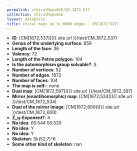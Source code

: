 ```yaml
--- 
 permalink: /chiralMaps6kE/CM_1872_537 
 collection: chiralMaps6kE
 layout: dataEntry
 title: Chiral maps up to 6000 edges - CM[1872;537]
---
```


- **ID**: [CM[1872;537]]({{ site.url }}/test/CM_1872_537)
- **Genus of the underlying surface**: 859
- **Length of the face**: 36
- **Valency**: 72
- **Length of the Petrie polygon**: 104
- **Is the automorphism group solvable?**: S
- **Number of vertices**: 52
- **Number of edges**: 1872
- **Number of faces**: 104
- **The map is self-**: none
- **Dual map**: [CM[1872;597]]({{ site.url }}/test/CM_1872_597)
- **Mirror (enantihomorphic) map**: [CM[1872;534]]({{ site.url }}/test/CM_1872_534)
- **Dual of the mirror image**: [CM[1872;600]]({{ site.url }}/test/CM_1872_600)
- **Z_q-Exponent?**: 4
- **No idea**:  65:544 55:530
- **No idea**: Y
- **No idea**: Y
- **Skeleton**: Sk(52;7)^6
- **Some other kind of skeleton**: nan
